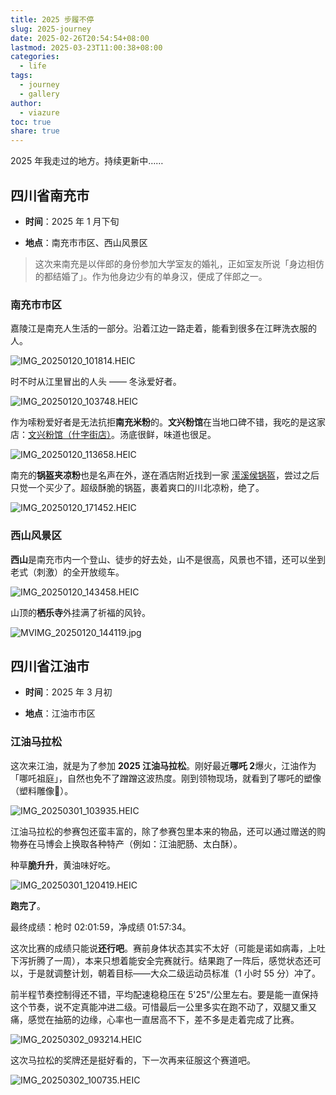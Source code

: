 ```yaml
---
title: 2025 步履不停
slug: 2025-journey
date: 2025-02-26T20:54:54+08:00
lastmod: 2025-03-23T11:00:38+08:00
categories:
  - life
tags:
  - journey
  - gallery
author:
  - viazure
toc: true
share: true
---
```


2025 年我走过的地方。持续更新中……

## 四川省南充市

- **时间**：2025 年 1 月下旬

- **地点**：南充市市区、西山风景区

> 这次来南充是以伴郎的身份参加大学室友的婚礼，正如室友所说「身边相仿的都结婚了」。作为他身边少有的单身汉，便成了伴郎之一。

### 南充市市区

嘉陵江是南充人生活的一部分。沿着江边一路走着，能看到很多在江畔洗衣服的人。

![IMG_20250120_101814.HEIC](https://webpimg.viazure.cc/IMG_20250120_101814.HEIC)

时不时从江里冒出的人头 —— 冬泳爱好者。

![IMG_20250120_103748.HEIC](https://webpimg.viazure.cc/IMG_20250120_103748.HEIC)

作为嗦粉爱好者是无法抗拒**南充米粉**的。**文兴粉馆**在当地口碑不错，我吃的是这家店：[文兴粉馆（什字街店）](https://surl.amap.com/wa7nAlzHgeq)。汤底很鲜，味道也很足。

![IMG_20250120_113658.HEIC](https://webpimg.viazure.cc/IMG_20250120_113658.HEIC)

南充的**锅盔夹凉粉**也是名声在外，遂在酒店附近找到一家 [潆溪侯锅盔](https://surl.amap.com/xlujAzf1yg2n)，尝过之后只觉一个买少了。超级酥脆的锅盔，裹着爽口的川北凉粉，绝了。

![IMG_20250120_171452.HEIC](https://webpimg.viazure.cc/IMG_20250120_171452.HEIC)

### 西山风景区

**西山**是南充市内一个登山、徒步的好去处，山不是很高，风景也不错，还可以坐到老式（刺激）的全开放缆车。

![IMG_20250120_143458.HEIC](https://webpimg.viazure.cc/IMG_20250120_143458.HEIC)

山顶的**栖乐寺**外挂满了祈福的风铃。

![MVIMG_20250120_144119.jpg](https://webpimg.viazure.cc/MVIMG_20250120_144119.jpg)

## 四川省江油市

- **时间**：2025 年 3 月初

- **地点**：江油市市区

### 江油马拉松

这次来江油，就是为了参加 **2025 江油马拉松**。刚好最近**哪吒 2**爆火，江油作为「哪吒祖庭」，自然也免不了蹭蹭这波热度。刚到领物现场，就看到了哪吒的塑像（塑料雕像🤣）。

![IMG_20250301_103935.HEIC](https://webpimg.viazure.cc/IMG_20250301_103935.HEIC)

江油马拉松的参赛包还蛮丰富的，除了参赛包里本来的物品，还可以通过赠送的购物券在马博会上换取各种特产（例如：江油肥肠、太白酥）。

种草**脆升升**，黄油味好吃。

![IMG_20250301_120419.HEIC](https://webpimg.viazure.cc/IMG_20250301_120419.HEIC)

**跑完了**。

最终成绩：枪时 02:01:59，净成绩 01:57:34。

这次比赛的成绩只能说**还行吧**。赛前身体状态其实不太好（可能是诺如病毒，上吐下泻折腾了一周），本来只想着能安全完赛就行。结果跑了一阵后，感觉状态还可以，于是就调整计划，朝着目标——大众二级运动员标准（1 小时 55 分）冲了。

前半程节奏控制得还不错，平均配速稳稳压在 5'25"/公里左右。要是能一直保持这个节奏，说不定真能冲进二级。可惜最后一公里多实在跑不动了，双腿又重又痛，感觉在抽筋的边缘，心率也一直居高不下，差不多是走着完成了比赛。

![IMG_20250302_093214.HEIC](https://webpimg.viazure.cc/IMG_20250302_093214.HEIC)

这次马拉松的奖牌还是挺好看的，下一次再来征服这个赛道吧。

![IMG_20250302_100735.HEIC](https://webpimg.viazure.cc/IMG_20250302_100735.HEIC)
